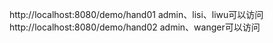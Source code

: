http://localhost:8080/demo/hand01  admin、lisi、liwu可以访问
http://localhost:8080/demo/hand02  admin、wanger可以访问
